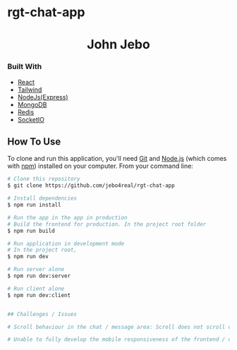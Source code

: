 # rgt-chat-app
<h1 align="center">John Jebo</h1>

### Built With

- [React](https://reactjs.org/)
- [Tailwind](https://tailwindcss.com/)
- [NodeJs(Express)](https://nodejs.org/)
- [MongoDB](https://www.mongodb.com/)
- [Redis](https://www.redis.io/)
- [SocketIO](https://socket.io/)


## How To Use


To clone and run this application, you'll need [Git](https://git-scm.com) and [Node.js](https://nodejs.org/en/download/) (which comes with [npm](http://npmjs.com)) installed on your computer. From your command line:

```bash
# Clone this repository
$ git clone https://github.com/jebo4real/rgt-chat-app

# Install dependencies
$ npm run install

# Run the app in the app in production
# Build the frontend for production. In the project root folder
$ npm run build

# Run application in development mode
# In the project root,
$ npm run dev

# Run server alone
$ npm run dev:server

# Run client alone
$ npm run dev:client


## Challenges / Issues

# Scroll behaviour in the chat / message area: Scroll does not scroll down to the bottom when new message is received. You have to manually scroll down.

# Unable to fully develop the mobile responsiveness of the frontend / client to time constraints. 

